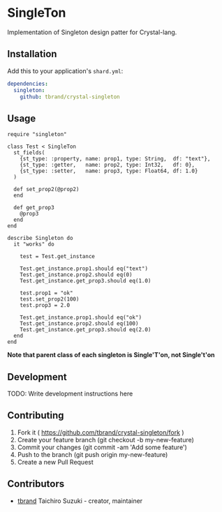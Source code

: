 # SingleTon

Implementation of Singleton design patter for Crystal-lang.

## Installation

Add this to your application's `shard.yml`:

```yaml
dependencies:
  singleton:
    github: tbrand/crystal-singleton
```


## Usage


```crystal
require "singleton"

class Test < SingleTon
  st_fields(
    {st_type: :property, name: prop1, type: String,  df: "text"},
    {st_type: :getter,   name: prop2, type: Int32,   df: 0},
    {st_type: :setter,   name: prop3, type: Float64, df: 1.0}
  )

  def set_prop2(@prop2)
  end
  
  def get_prop3
    @prop3
  end
end

describe Singleton do
  it "works" do
    
    test = Test.get_instance
    
    Test.get_instance.prop1.should eq("text")
    Test.get_instance.prop2.should eq(0)
    Test.get_instance.get_prop3.should eq(1.0)
    
    test.prop1 = "ok"
    test.set_prop2(100)
    test.prop3 = 2.0
    
    Test.get_instance.prop1.should eq("ok")
    Test.get_instance.prop2.should eq(100)
    Test.get_instance.get_prop3.should eq(2.0)
  end
end

```

**Note that parent class of each singleton is Single'T'on, not Single't'on**

## Development

TODO: Write development instructions here

## Contributing

1. Fork it ( https://github.com/tbrand/crystal-singleton/fork )
2. Create your feature branch (git checkout -b my-new-feature)
3. Commit your changes (git commit -am 'Add some feature')
4. Push to the branch (git push origin my-new-feature)
5. Create a new Pull Request

## Contributors

- [tbrand](https://github.com/tbrand) Taichiro Suzuki - creator, maintainer
